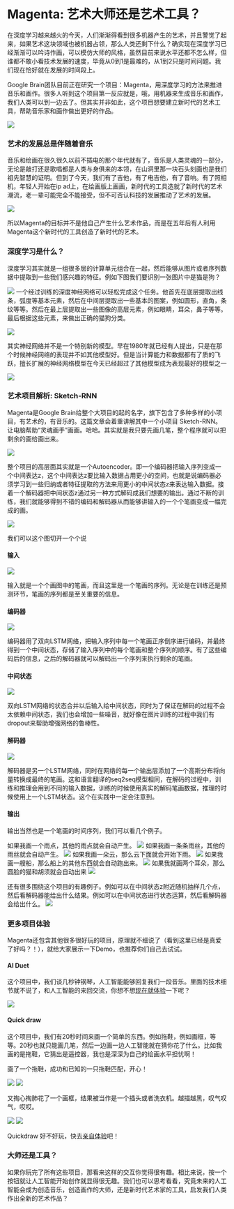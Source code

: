 # Magenta: 艺术大师还是艺术工具？

在深度学习越来越火的今天，人们渐渐得看到很多机器产生的艺术，并且警觉了起来，如果艺术这块领域也被机器占领，那么人类还剩下什么？确实现在深度学习已经渐渐可以吟诗作画，可以模仿大师的风格，虽然目前来说水平还都不怎么样，但谁都不敢小看技术发展的速度，毕竟从0到1是最难的，从1到2只是时间问题。我们现在恰好就在发展的时间段上。

Google Brain团队目前正在研究一个项目：Magenta，用深度学习的方法来推进音乐和画作。很多人听到这个项目第一反应就是，哦，用机器来生成音乐和画作，我们人类可以到一边去了。但其实并非如此，这个项目想要建立新时代的艺术工具，帮助音乐家和画作做出更好的作品。

![](together.png)

### 艺术的发展总是伴随着音乐

音乐和绘画在很久很久以前不插电的那个年代就有了，音乐是人类灵魂的一部分，无论是敲打还是歌唱都是人类与身俱来的本领，在山洞里那一块石头刻画也是我们祖先智慧的证明。但到了今天，我们有了吉他，有了电吉他，有了音响。有了照相机，年轻人开始在ip ad上，在绘画版上画画，新时代的工具造就了新时代的艺术潮流，老一辈可能完全不能接受，但不可否认科技的发展推动了艺术的发展。

![](oldandnew.png)

所以Magenta的目标并不是他自己产生什么艺术作品，而是在五年后有人利用Magenta这个新时代的工具创造了新时代的艺术。

### 深度学习是什么？
深度学习其实就是一组很多层的计算单元组合在一起，然后能够从图片或者序列数据中提取到一些我们感兴趣的特征。例如下图我们要识别一张图片中是猫是狗？

![](cnn1.png)
一个经过训练的深度神经网络可以轻松完成这个任务。他首先在底层提取出线条，弧度等基本元素，然后在中间层提取出一些基本的图案，例如圆形，直角，条纹等等。然后在最上层提取出一些图像的高层元素，例如眼睛，耳朵，鼻子等等。最后根据这些元素，来做出正确的猫狗分类。

![](cnn2.png)

其实神经网络并不是一个特别新的模型。早在1980年就已经有人提出，只是在那个时候神经网络的表现并不如其他模型好。但是当计算能力和数据都有了质的飞跃，擅长扩展的神经网络模型在今天已经超过了其他模型成为表现最好的模型之一

![](deepwindow.png)

### 艺术项目解析: Sketch-RNN
Magenta是Google Brain给整个大项目的起的名字，旗下包含了多种多样的小项目，有艺术的，有音乐的。这篇文章会着重讲解其中一个小项目 Sketch-RNN。让电脑帮助“灵魂画手”画画。哈哈。其实就是我只要先画几笔，整个程序就可以把剩余的画给画出来。

![](sketch-RNN.png)

整个项目的高层面其实就是一个Autoencoder。即一个编码器把输入序列变成一个中间表达z，这个中间表达z要比输入数据占用更小的空间，也就是说编码器必须学习到一些归纳或者特征提取的方法来用更小的中间状态z来表达输入数据。接着一个解码器把中间状态z通过另一种方式解码成我们想要的输出。通过不断的训练，我们就能够得到不错的编码和解码器从而能够讲输入的一个个笔画变成一幅完成的画。

![](autoencoders.png)

我们可以这个图切开一个个说

#### 输入
![](input.png)

输入就是一个个画图中的笔画，而且这里是一个笔画的序列。无论是在训练还是预测环节，笔画的序列都是至关重要的信息。

#### 编码器
![](encoder.png)

编码器用了双向LSTM网络，把输入序列中每一个笔画正序倒序进行编码，并最终得到一个中间状态，存储了输入序列中的每个笔画和整个序列的顺序。有了这些编码后的信息，之后的解码器就可以解码出一个序列来执行剩余的笔画。

#### 中间状态
![](interstate.png)

双向LSTM网络的状态合并以后输入给中间状态，同时为了保证在解码的过程不会太依赖中间状态，我们也会增加一些噪音，就好像在图片训练的过程中我们有dropout来帮助增强网络的鲁棒性。

#### 解码器
![](decoder.png)

解码器是另一个LSTM网络，同时在网络的每一个输出层添加了一个高斯分布将向量转换成最终的笔画。这和语言翻译的seq2seq模型相同，在解码的过程中，训练和推理会用到不同的输入数据，训练的时候使用真实的解码笔画数据，推理的时候使用上一个LSTM状态。这个在实践中一定会注意到。

#### 输出
输出当然也是一个笔画的时间序列，我们可以看几个例子。

如果我画一个雨点，其他的雨点就会自动产生。
![](demo2.png)
如果我画一条条雨丝，其他的雨丝就会自动产生。
![](demo4.png)
如果我画一朵云，那么云下面就会开始下雨。
![](demo6.png)
如果我画一艘船，那么船上的其他东西就会自动跑出来。
![](demo8.png)
如果我就画两个耳朵，那么圆脸的猫和胡须就会自动出来
![](demo10.png)

还有很多围绕这个项目的有趣例子。例如可以在中间状态z附近随机抽样几个点，然后看解码器能给出什么结果。例如可以在中间状态进行状态运算，然后看解码器会给出什么。
![](vector.png)

### 更多项目体验

Magenta还包含其他很多很好玩的项目，原理就不细说了（看到这里已经是真爱了好吗？！），就给大家展示一下Demo，也推荐你们自己去试试。

#### AI Duet
这个项目中，我们谈几秒钟钢琴，人工智能能够回复我们一段音乐。里面的技术细节就不说了，和人工智能的来回交流，你想不想[现在就体验](https://aiexperiments.withgoogle.com/ai-duet/view/)一下呢？

![](duet.png)

#### Quick draw
这个项目中，我们有20秒时间来画一个简单的东西。例如拖鞋，例如画框，等等。20秒也就只能画几笔，然后一边画一边人工智能就在猜你花了什么。比如我画的是拖鞋，它猜出是遥控器，我也是深深为自己的绘画水平担忧啊！

画了一个拖鞋，成功和已知的一只拖鞋匹配，开心！

![](flipflopresult.png)
![](otherflipflop.png)

又掏心掏肺花了一个画框，结果被当作是一个插头或者洗衣机。越描越黑，叹气叹气，哎哎。

![](frameresult.png)
![](otherframes.png)

Quickdraw 好不好玩，快去[亲自体验](https://quickdraw.withgoogle.com/)吧！

### 大师还是工具？
如果你玩完了所有这些项目，那看来这样的交互你觉得很有趣。相比来说，按一个按钮就让人工智能开始创作就显得很无趣。我们也可以思考看看，究竟未来的人工智能会成为创造音乐，创造画作的大师，还是新时代艺术家的工具，启发我们人类作出全新的艺术作品？
